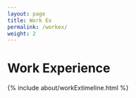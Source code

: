 ```yaml
---
layout: page
title: Work Ex
permalink: /workex/
weight: 2
---
```


# **Work Experience**

<div class="row">
{% include about/workExtimeline.html %}
</div>
